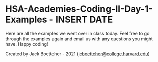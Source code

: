 # HSA-Academies-Coding-II-Day-1-Examples - INSERT DATE

Here are all the examples we went over in class today. Feel free to go through the examples again and email us with any questions you might have. Happy coding!



Created by Jack Boettcher - 2021 (jcboettcher@college.harvard.edu)
